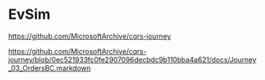 # EvSim


https://github.com/MicrosoftArchive/cqrs-journey 

https://github.com/MicrosoftArchive/cqrs-journey/blob/0ec521933fc0fe2907096decbdc9b110bba4a621/docs/Journey_03_OrdersBC.markdown
